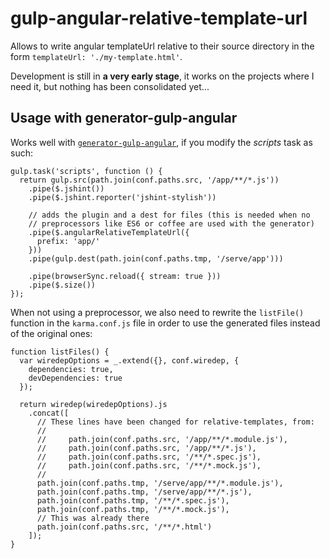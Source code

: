 # gulp-angular-relative-template-url

Allows to write angular templateUrl relative to their source directory in 
the form `templateUrl: './my-template.html'`.

Development is still in **a very early stage**, it works on the projects where I need it,
but nothing has been consolidated yet...

## Usage with generator-gulp-angular

Works well with [`generator-gulp-angular`](https://github.com/Swiip/generator-gulp-angular),
if you modify the *scripts* task as such:

    gulp.task('scripts', function () {
      return gulp.src(path.join(conf.paths.src, '/app/**/*.js'))
        .pipe($.jshint())
        .pipe($.jshint.reporter('jshint-stylish'))

        // adds the plugin and a dest for files (this is needed when no
        // preprocessors like ES6 or coffee are used with the generator)
        .pipe($.angularRelativeTemplateUrl({
          prefix: 'app/'
        }))
        .pipe(gulp.dest(path.join(conf.paths.tmp, '/serve/app')))

        .pipe(browserSync.reload({ stream: true }))
        .pipe($.size())
    });
    
When not using a preprocessor, we also need to rewrite the `listFile()` function in the
`karma.conf.js` file in order to use the generated files instead of the original ones:
    
    function listFiles() {
      var wiredepOptions = _.extend({}, conf.wiredep, {
        dependencies: true,
        devDependencies: true
      });
    
      return wiredep(wiredepOptions).js
        .concat([
          // These lines have been changed for relative-templates, from:
          //
          //     path.join(conf.paths.src, '/app/**/*.module.js'),
          //     path.join(conf.paths.src, '/app/**/*.js'),
          //     path.join(conf.paths.src, '/**/*.spec.js'),
          //     path.join(conf.paths.src, '/**/*.mock.js'),
          //
          path.join(conf.paths.tmp, '/serve/app/**/*.module.js'),
          path.join(conf.paths.tmp, '/serve/app/**/*.js'),
          path.join(conf.paths.tmp, '/**/*.spec.js'),
          path.join(conf.paths.tmp, '/**/*.mock.js'),
          // This was already there
          path.join(conf.paths.src, '/**/*.html')
        ]);
    }

